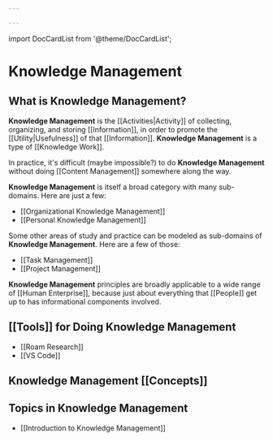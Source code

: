 ```yaml
---

---
```


import DocCardList from '@theme/DocCardList';

# Knowledge Management

## What is Knowledge Management?

**Knowledge Management** is the [[Activities|Activity]] of collecting, organizing, and storing [[Information]], in order to promote the [[Utility|Usefulness]] of that [[Information]]. **Knowledge Management** is a type of [[Knowledge Work]].

In practice, it's difficult (maybe impossible?) to do **Knowledge Management** without doing [[Content Management]] somewhere along the way.

**Knowledge Management** is itself a broad category with many sub-domains. Here are just a few:

-   [[Organizational Knowledge Management]]
-   [[Personal Knowledge Management]]

Some other areas of study and practice can be modeled as sub-domains of **Knowledge Management**. Here are a few of those:

-   [[Task Management]]
-   [[Project Management]]

**Knowledge Management** principles are broadly applicable to a wide range of [[Human Enterprise]], because just about everything that [[People]] get up to has informational components involved.

## [[Tools]] for Doing Knowledge Management

-   [[Roam Research]]
-   [[VS Code]]

## Knowledge Management [[Concepts]]

## Topics in Knowledge Management

-   [[Introduction to Knowledge Management]]

<DocCardList />